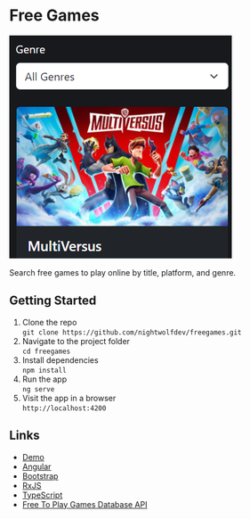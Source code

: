 # Free Games

![Free Games App](./src/assets/img/free-games-app.png)

Search free games to play online by title, platform, and genre.

## Getting Started

1. Clone the repo  
  `git clone https://github.com/nightwolfdev/freegames.git`
2. Navigate to the project folder  
  `cd freegames`
3. Install dependencies  
  `npm install`
4. Run the app  
  `ng serve`
5. Visit the app in a browser  
  `http://localhost:4200`

## Links

* [Demo](https://nightwolf.dev/demos/freegames)
* [Angular](https://angular.io)
* [Bootstrap](https://getbootstrap.com/)
* [RxJS](https://rxjs.dev)
* [TypeScript](https://www.typescriptlang.org)
* [Free To Play Games Database API](https://www.freetogame.com/api-doc)